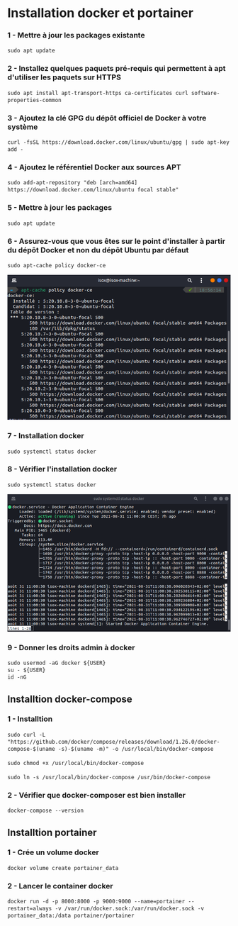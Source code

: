 # Installation docker et portainer

### 1 - Mettre à jour les packages existante
```shell
sudo apt update
```

### 2 - Installez quelques paquets pré-requis qui permettent à apt d'utiliser les paquets sur HTTPS
```shell
sudo apt install apt-transport-https ca-certificates curl software-properties-common
```

### 3 - Ajoutez la clé GPG du dépôt officiel de Docker à votre système
```shell
curl -fsSL https://download.docker.com/linux/ubuntu/gpg | sudo apt-key add -
```

### 4 - Ajoutez le référentiel Docker aux sources APT
```shell
sudo add-apt-repository "deb [arch=amd64] https://download.docker.com/linux/ubuntu focal stable"
```

### 5 - Mettre à jour les packages
```shell
sudo apt update
```

### 6 - Assurez-vous que vous êtes sur le point d'installer à partir du dépôt Docker et non du dépôt Ubuntu par défaut
```shell
sudo apt-cache policy docker-ce
```
[![docker_policy](../../img/docker_policy.png)](https://raw.githubusercontent.com/theomeunier/dotfile/master/img/docker_policy.png)

### 7 - Installation docker
```shell
sudo systemctl status docker
```

### 8 - Vérifier l'installation docker
```shell
sudo systemctl status docker
```
[![confim_install_docker](../../img/confim_install_docker.png)](https://raw.githubusercontent.com/theomeunier/dotfile/master/img/confim_install_docker.png)

### 9 - Donner les droits admin à docker
```shell
sudo usermod -aG docker ${USER}
su - ${USER}
id -nG
```

## Installtion docker-compose

### 1 - Installtion
```shell
sudo curl -L "https://github.com/docker/compose/releases/download/1.26.0/docker-compose-$(uname -s)-$(uname -m)" -o /usr/local/bin/docker-compose

sudo chmod +x /usr/local/bin/docker-compose

sudo ln -s /usr/local/bin/docker-compose /usr/bin/docker-compose
```

### 2 - Vérifier que docker-composer est bien installer
```shell
docker-compose --version
```

## Installtion portainer

### 1 - Crée un volume docker
```shell
docker volume create portainer_data
```

### 2 - Lancer le container docker
```shell
docker run -d -p 8000:8000 -p 9000:9000 --name=portainer --restart=always -v /var/run/docker.sock:/var/run/docker.sock -v portainer_data:/data portainer/portainer
```